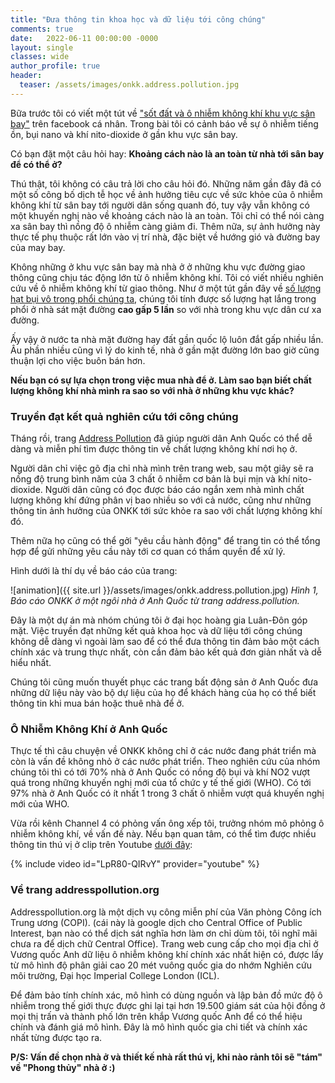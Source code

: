 ```yaml
---
title: "Đưa thông tin khoa học và dữ liệu tới công chúng"
comments: true
date:   2022-06-11 00:00:00 -0000
layout: single
classes: wide
author_profile: true
header:
  teaser: /assets/images/onkk.address.pollution.jpg
---
```


Bữa trước tôi có viết một tút về ["sốt đất và ô nhiễm không khí khu vực sân bay"](https://tuanvvu.github.io/onkk/2022-05-31-san-bay/) trên facebook cá nhân.
Trong bài tôi có cảnh báo về sự ô nhiễm tiếng ồn, bụi nano và khí nito-dioxide ở gần khu vực sân bay.

Có bạn đặt một câu hỏi hay: **Khoảng cách nào là an toàn từ nhà tới sân bay để có thể ở?** 

Thú thật, tôi không có câu trả lời cho câu hỏi đó. Những năm gần đây đã có một số công bố dịch tễ học về 
ảnh hưởng tiêu cực về sức khỏe của ô nhiễm không khí từ sân bay tới người dân sống quanh đó, 
tuy vậy vẫn không có một khuyến nghị nào về khoảng cách nào là an toàn. Tôi chỉ có thể nói càng xa sân bay thì nồng độ ô nhiễm càng giảm đi.
Thêm nữa, sự ảnh hưởng này thực tế phụ thuộc rất lớn vào vị trí nhà, đặc biệt về hướng gió và đường bay của may bay.

Không những ở khu vực sân bay mà nhà ở ở những khu vực đường giao thông cũng chịu tác động lớn từ ô nhiễm không khí.
Tôi có viết nhiều nghiên cứu về ô nhiễm không khí từ giao thông. Như ở một tút gần đây về 
[số lượng hạt bụi vô trong phổi chúng ta](https://tuanvvu.github.io/onkk/2022-05-17-bui-min-1/), chúng tôi 
tính được số lượng hạt lắng trong phổi ở nhà sát mặt đường **cao gấp 5 lần** so với nhà trong khu vực dân cư xa đường.

Ấy vậy ở nước ta nhà mặt đường hay đất gần quốc lộ luôn đắt gấp nhiều lần. Âu phần nhiều cũng vì lý do kinh tế, 
nhà ở gần mặt đường lớn bao giờ cũng thuận lợi cho việc buôn bán hơn.

**Nếu bạn có sự lựa chọn trong việc mua nhà để ở. Làm sao bạn biết chất lượng không khí nhà mình ra sao so với nhà ở những khu vực khác?**

### Truyền đạt kết quả nghiên cứu tới công chúng

Tháng rồi, trang [Address Pollution](https://addresspollution.org/) 
đã giúp người dân Anh Quốc có thể dễ dàng và miễn phí tìm được thông tin về chất lượng không khí nơi họ ở.

Người dân chỉ việc gõ địa chỉ nhà mình trên trang web, sau một giây sẽ ra nồng độ trung bình năm của 3 chất ô nhiễm cơ bản là bụi 
mịn và khí nito-dioxide. Người dân cũng có đọc được báo cáo ngắn xem nhà mình chất lượng không khí đứng phân vị bao nhiều so với cả nước,
cũng như những thông tin ảnh hưởng của ONKK tới sức khỏe ra sao với chất lượng không khí đó.

Thêm nữa họ cũng có thể gởi "yêu cầu hành động" để trang tin có thể tổng hợp để gửi những yêu cầu này tới cơ quan có thẩm quyền để xử lý.

Hình dưới là thí dụ về báo cáo của trang:

![animation]({{ site.url }}/assets/images/onkk.address.pollution.jpg) 
*Hình 1, Báo cáo ONKK ở một ngôi nhà ở Anh Quốc từ trang address.pollution.*

Đây là một dự án mà nhóm chúng tôi ở đại học hoàng gia Luân-Đôn góp mặt.
Việc truyền đạt những kết quả khoa học và dữ liệu tới công chúng không dễ dàng 
vì ngoài làm sao để có thể đưa thông tin đảm bảo một cách chính xác và trung thực nhất, 
còn cần đảm bảo kết quả đơn giản nhất và dễ hiểu nhất.

Chúng tôi cũng muốn thuyết phục các trang bất động sản ở Anh Quốc đưa những dữ liệu này vào bộ dự liệu của họ
để khách hàng của họ có thể biết thông tin khi mua bán hoặc thuê nhà để ở.

### Ô Nhiễm Không Khí ở Anh Quốc

Thực tế thì câu chuyện về ONKK không chỉ ở các nước đang phát triển mà còn là vấn đề không nhỏ ở các nước phát triển. 
Theo nghiên cứu của nhóm chúng tôi thì có tới 70% nhà ở Anh Quốc có nồng độ bụi và khí NO2 vượt quá trong những khuyến nghị mới của tổ chức y tế thế giới (WHO). 
Có tới 97% nhà ở Anh Quốc có ít nhất 1 trong 3 chất ô nhiễm vượt quá khuyến nghị mới của WHO. 

Vừa rồi kênh Channel 4 có phỏng vấn ông xếp tôi, trưởng nhóm mô phỏng ô nhiễm không khí, về vấn đề này. 
Nếu bạn quan tâm, có thể tìm được nhiều thông tin thú vị ở clip trên Youtube [dưới đây](https://www.youtube.com/watch?v=LpR80-QIRvY):

{% include video id="LpR80-QIRvY" provider="youtube" %}

### Về trang addresspollution.org

Addresspollution.org là một dịch vụ công miễn phí của Văn phòng Công ích Trung ương (COPI).
(cái này là google dịch cho  Central Office of Public Interest, bạn nào có thể dịch sát nghĩa hơn làm ơn chỉ dùm tôi, tôi nghĩ mãi chưa ra để dịch chữ Central Office).
Trang web cung cấp cho mọi địa chỉ ở Vương quốc Anh dữ liệu ô nhiễm không khí chính xác nhất hiện có, 
được lấy từ mô hình độ phân giải cao 20 mét vuông quốc gia do nhớm Nghiên cứu môi trường, Đại học Imperial College London (ICL). 

Để đảm bảo tính chính xác, mô hình có dùng nguồn và lập bản đồ mức độ ô nhiễm trong thế giới thực được ghi lại tại hơn 19.500 giám sát của hội đồng ở mọi thị trấn 
và thành phố lớn trên khắp Vương quốc Anh để có thể hiệu chính và đánh giá mô hình. 
Đây là mô hình quốc gia chi tiết và chính xác nhất từng được tạo ra.

**P/S: Vấn đề chọn nhà ở và thiết kế nhà rất thú vị, khi nào rảnh tôi sẽ "tám" về "Phong thủy" nhà ở :)**

